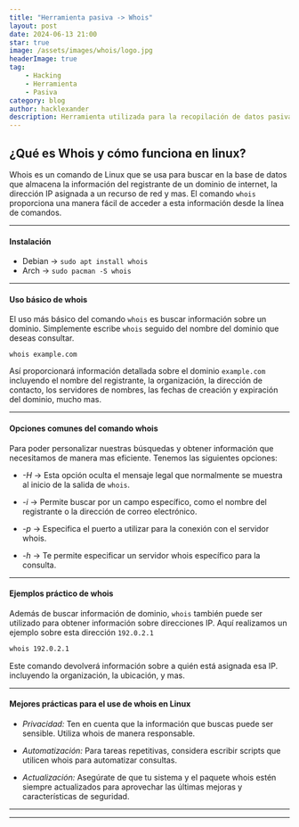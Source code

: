 ```yaml
---
title: "Herramienta pasiva -> Whois"
layout: post
date: 2024-06-13 21:00
star: true
image: /assets/images/whois/logo.jpg 
headerImage: true
tag:
    - Hacking 
    - Herramienta
    - Pasiva
category: blog
author: hacklexander
description: Herramienta utilizada para la recopilación de datos pasiva  
---
```


## ¿Qué es Whois y cómo funciona en linux?


Whois es un comando de Linux que se usa para buscar en la base de datos que almacena la información del registrante de un dominio de internet, la dirección IP asignada a un recurso de red y mas. El comando `whois` proporciona una manera fácil de acceder a esta información desde la línea de comandos.


---


#### Instalación 


- Debian -> ```sudo apt install whois ```
- Arch     -> ```sudo pacman -S whois```


---


#### Uso básico de whois


El uso más básico del comando `whois` es buscar información sobre un dominio.
Simplemente escribe `whois` seguido del nombre del dominio que deseas consultar.

```shell 
whois example.com
```

Así proporcionará información detallada sobre el dominio `example.com` incluyendo el nombre del registrante, la organización, la dirección de contacto, los servidores de nombres, las fechas de creación y expiración del dominio, mucho mas.


---


#### Opciones comunes del comando whois


Para poder personalizar nuestras búsquedas y obtener información que necesitamos de manera mas eficiente. Tenemos las siguientes opciones:

- *-H* -> Esta opción oculta el mensaje legal que normalmente se muestra al inicio de la salida de `whois`.

- *-i* -> Permite buscar por un campo específico, como el nombre del registrante o la dirección de correo electrónico.

- *-p* -> Especifica el puerto a utilizar para la conexión con el servidor whois.

- *-h* -> Te permite especificar un servidor whois específico para la consulta.


---


#### Ejemplos práctico de whois 


Además de buscar información de dominio, `whois` también puede ser utilizado para obtener información sobre direcciones IP. Aquí realizamos un ejemplo sobre esta dirección `192.0.2.1` 

```bash
whois 192.0.2.1
```

Este comando devolverá información sobre a quién está asignada esa IP. incluyendo la organización, la ubicación, y mas.


---


#### Mejores prácticas para el use de whois en Linux


- *Privacidad:* Ten en cuenta que la información que buscas puede ser sensible. Utiliza whois de manera responsable.

- *Automatización:* Para tareas repetitivas, considera escribir scripts que utilicen whois para automatizar consultas.

- *Actualización:* Asegúrate de que tu sistema y el paquete whois estén siempre actualizados para aprovechar las últimas mejoras y características de seguridad.


---
---
